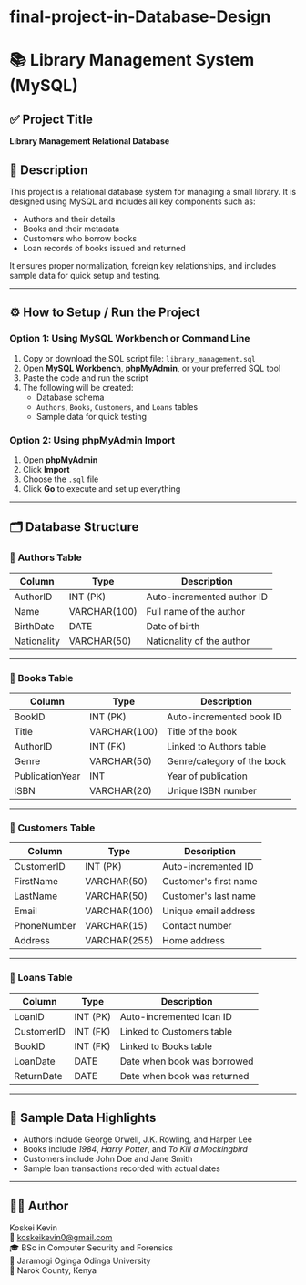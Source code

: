# final-project-in-Database-Design
# 📚 Library Management System (MySQL)

## ✅ Project Title
**Library Management Relational Database**

## 📌 Description

This project is a relational database system for managing a small library. It is designed using MySQL and includes all key components such as:

- Authors and their details
- Books and their metadata
- Customers who borrow books
- Loan records of books issued and returned

It ensures proper normalization, foreign key relationships, and includes sample data for quick setup and testing.

---

## ⚙️ How to Setup / Run the Project

### Option 1: Using MySQL Workbench or Command Line

1. Copy or download the SQL script file: `library_management.sql`
2. Open **MySQL Workbench**, **phpMyAdmin**, or your preferred SQL tool
3. Paste the code and run the script
4. The following will be created:
   - Database schema
   - `Authors`, `Books`, `Customers`, and `Loans` tables
   - Sample data for quick testing

### Option 2: Using phpMyAdmin Import

1. Open **phpMyAdmin**
2. Click **Import**
3. Choose the `.sql` file
4. Click **Go** to execute and set up everything

---

## 🗂️ Database Structure

### 👤 Authors Table

| Column      | Type         | Description                  |
|-------------|--------------|------------------------------|
| AuthorID    | INT (PK)     | Auto-incremented author ID   |
| Name        | VARCHAR(100) | Full name of the author      |
| BirthDate   | DATE         | Date of birth                |
| Nationality | VARCHAR(50)  | Nationality of the author    |

---

### 📖 Books Table

| Column          | Type         | Description                            |
|-----------------|--------------|----------------------------------------|
| BookID          | INT (PK)     | Auto-incremented book ID               |
| Title           | VARCHAR(100) | Title of the book                      |
| AuthorID        | INT (FK)     | Linked to Authors table                |
| Genre           | VARCHAR(50)  | Genre/category of the book             |
| PublicationYear | INT          | Year of publication                    |
| ISBN            | VARCHAR(20)  | Unique ISBN number                     |

---

### 👥 Customers Table

| Column      | Type         | Description                          |
|-------------|--------------|--------------------------------------|
| CustomerID  | INT (PK)     | Auto-incremented ID                  |
| FirstName   | VARCHAR(50)  | Customer's first name                |
| LastName    | VARCHAR(50)  | Customer's last name                 |
| Email       | VARCHAR(100) | Unique email address                 |
| PhoneNumber | VARCHAR(15)  | Contact number                       |
| Address     | VARCHAR(255) | Home address                         |

---

### 📅 Loans Table

| Column     | Type | Description                          |
|------------|------|--------------------------------------|
| LoanID     | INT (PK) | Auto-incremented loan ID          |
| CustomerID | INT (FK) | Linked to Customers table         |
| BookID     | INT (FK) | Linked to Books table             |
| LoanDate   | DATE     | Date when book was borrowed       |
| ReturnDate | DATE     | Date when book was returned       |

---

## 🧪 Sample Data Highlights

- Authors include George Orwell, J.K. Rowling, and Harper Lee
- Books include *1984*, *Harry Potter*, and *To Kill a Mockingbird*
- Customers include John Doe and Jane Smith
- Sample loan transactions recorded with actual dates

---

## 👨‍💻 Author

Koskei Kevin  
📧 koskeikevin0@gmail.com  
🎓 BSc in Computer Security and Forensics  
🏫 Jaramogi Oginga Odinga University  
📍 Narok County, Kenya  
